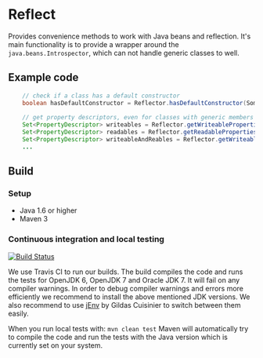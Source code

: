 # Reflect

Provides convenience methods to work with Java beans and reflection. It's main functionality is to provide a wrapper around the ```java.beans.Introspector```, which can not handle generic classes to well.

## Example code
```java
    // check if a class has a default constructor
    boolean hasDefaultConstructor = Reflector.hasDefaultConstructor(SomeDomainObject.class);
    
    // get property descriptors, even for classes with generic members
    Set<PropertyDescriptor> writeables = Reflector.getWriteableProperties(SomeDomainObject.class);
    Set<PropertyDescriptor> readables = Reflector.getReadableProperties(SomeDomainObject.class);
    Set<PropertyDescriptor> writeableAndReables = Reflector.getWriteableAndReadableProperties(SomeDomainObject.class);
	...
```

## Build

### Setup
* Java 1.6 or higher
* Maven 3

### Continuous integration and local testing
[![Build Status](https://api.travis-ci.org/codereligion/reflect.png?branch=master)](https://travis-ci.org/codereligion/reflect)

We use Travis CI to run our builds. The build compiles the code and runs the tests for OpenJDK 6, OpenJDK 7 and Oracle JDK 7.
It will fail on any compiler warnings. In order to debug compiler warnings and errors more efficiently we recommend to install
the above mentioned JDK versions. We also recommend to use [jEnv](http://www.jenv.be/) by Gildas Cuisinier to switch between them easily.

When you run local tests with: ```mvn clean test``` Maven will automatically try to compile the code and run the tests with 
the Java version which is currently set on your system.